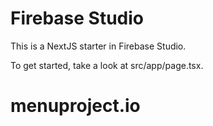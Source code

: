 # Firebase Studio

This is a NextJS starter in Firebase Studio.

To get started, take a look at src/app/page.tsx.
# menuproject.io
